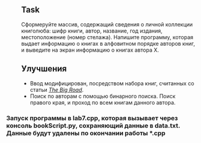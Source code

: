 <dir>
<h2> Task </h2>
<p>    Сформеруйте массив, содержащий сведения о личной коллекции книголюба: шифр книги, автор, название, год издания, местоположение (номер стелажа). Напишите программу, которая выдает информацию о книгах в алфовитном порядке авторов книг, и выведите на экран информацию о книгах автора X. </p>
</dir>
<dir>
<h2> Улучшения </h2>
<ul>   
<li>  Ввод модифицирован, посредством набора книг, считанных со статьи <a href="https://en.wikipedia.org/wiki/The_Big_Road"> <i>The Big Road</i></a>.</li>
<li>  Поиск по авторам с помощью бинарного поиска. Поиск правого края, и проход по всем книгам данного автора.</li>
</ul>
</dir>
<h3>    Запуск программы в lab7.cpp, которая вызывает через консоль bookScript.py, сохраняющий данные в data.txt. Данные будут удалены по окончании работы *.cpp</h3>
